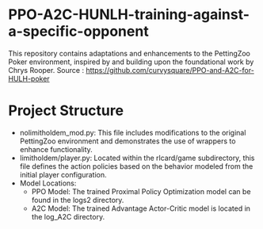 # PPO-A2C-HUNLH-training-against-a-specific-opponent

This repository contains adaptations and enhancements to the PettingZoo Poker environment, inspired by and building upon the foundational work by Chrys Rooper.
Source : https://github.com/curvysquare/PPO-and-A2C-for-HULH-poker

# Project Structure
* nolimitholdem_mod.py: This file includes modifications to the original PettingZoo environment and demonstrates the use of wrappers to enhance functionality.
* limitholdem/player.py: Located within the rlcard/game subdirectory, this file defines the action policies based on the behavior modeled from the initial player configuration.
* Model Locations:
  * PPO Model: The trained Proximal Policy Optimization model can be found in the logs2 directory.
  * A2C Model: The trained Advantage Actor-Critic model is located in the log_A2C directory.

